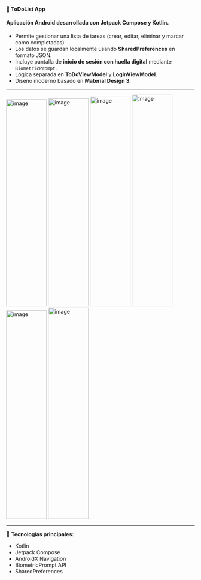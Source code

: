 #### 📝 ToDoList App

#### Aplicación Android desarrollada con **Jetpack Compose** y **Kotlin**.  
- Permite gestionar una lista de tareas (crear, editar, eliminar y marcar como completadas).  
- Los datos se guardan localmente usando **SharedPreferences** en formato JSON.  
- Incluye pantalla de **inicio de sesión con huella digital** mediante `BiometricPrompt`.  
- Lógica separada en **ToDoViewModel** y **LoginViewModel**.  
- Diseño moderno basado en **Material Design 3**.   
-----
<img width="108" height="553" alt="image" src="https://github.com/user-attachments/assets/70004878-3e56-47cf-ad23-8d1ea5ad146b" />
<img width="108" height="555" alt="image" src="https://github.com/user-attachments/assets/72dd1074-2af0-433e-9c92-e2436164fb05" />
<img width="108" height="560" alt="image" src="https://github.com/user-attachments/assets/f68993e0-b4c7-4d6e-a432-6a472e6ad106" />
<img width="108" height="565" alt="image" src="https://github.com/user-attachments/assets/4a272b7d-233c-413e-8812-6d9076b41fd5" />
<img width="108" height="557" alt="image" src="https://github.com/user-attachments/assets/1866d2c3-146a-408f-8609-6417ecc37ac5" />
<img width="108" height="564" alt="image" src="https://github.com/user-attachments/assets/a57fb01a-d54c-414a-8b5e-f085e1ec8c04" />






---

📱 **Tecnologías principales:**
- Kotlin  
- Jetpack Compose  
- AndroidX Navigation  
- BiometricPrompt API  
- SharedPreferences

